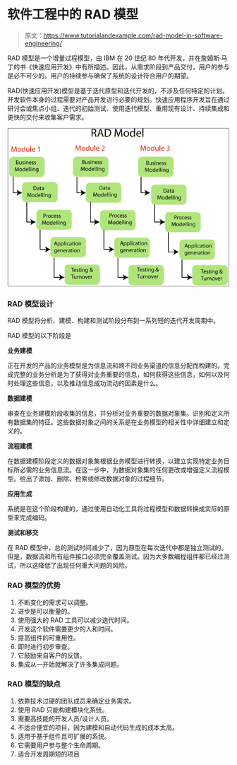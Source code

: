 # 软件工程中的 RAD 模型

> 原文：<https://www.tutorialandexample.com/rad-model-in-software-engineering/>

RAD 模型是一个增量过程模型，由 IBM 在 20 世纪 80 年代开发，并在詹姆斯·马丁的书《快速应用开发》中有所描述。因此，从需求阶段到产品交付，用户的参与是必不可少的。用户的持续参与确保了系统的设计符合用户的期望。

RAD(快速应用开发)模型是基于迭代原型和迭代开发的，不涉及任何特定的计划。开发软件本身的过程需要对产品开发进行必要的规划。快速应用程序开发旨在通过研讨会或焦点小组、迭代的初始测试、使用迭代模型、重用现有设计、持续集成和更快的交付来收集客户需求。

![RAD Model in Software Engineering](img/2d30988e57d10015d7565d17b06c5745.png)

### RAD 模型设计

RAD 模型将分析、建模、构建和测试阶段分布到一系列短的迭代开发周期中。

RAD 模型的以下阶段是

**业务建模**

正在开发的产品的业务模型是为信息流和跨不同业务渠道的信息分配而构建的。完成完整的业务分析是为了获得对业务重要的信息，如何获得这些信息，如何以及何时处理这些信息，以及推动信息成功流动的因素是什么。

**数据建模**

审查在业务建模阶段收集的信息，并分析对业务重要的数据对象集。识别和定义所有数据集的特征。这些数据对象之间的关系是在业务模型的相关性中详细建立和定义的。

**流程建模**

在数据建模阶段定义的数据对象集根据业务模型进行转换，以建立实现特定业务目标所必需的业务信息流。在这一步中，为数据对象集的任何更改或增强定义流程模型。给出了添加、删除、检索或修改数据对象的过程细节。

**应用生成**

系统是在这个阶段构建的，通过使用自动化工具将过程模型和数据转换成实际的原型来完成编码。

**测试和移交**

在 RAD 模型中，总的测试时间减少了，因为原型在每次迭代中都是独立测试的。但是，数据流和所有组件接口必须完全覆盖测试。因为大多数编程组件都已经过测试，所以这降低了出现任何重大问题的风险。

### RAD 模型的优势

1.  不断变化的需求可以调整。
2.  进步是可以衡量的。
3.  使用强大的 RAD 工具可以减少迭代时间。
4.  开发这个软件需要更少的人和时间。
5.  提高组件的可重用性。
6.  即时进行初步审查。
7.  它鼓励来自客户的反馈。
8.  集成从一开始就解决了许多集成问题。

### RAD 模型的缺点

1.  依靠技术过硬的团队成员来确定业务需求。
2.  使用 RAD 只能构建模块化系统。
3.  需要高技能的开发人员/设计人员。
4.  不适合便宜的项目，因为建模和自动代码生成的成本太高。
5.  适用于基于组件且可扩展的系统。
6.  它需要用户参与整个生命周期。
7.  适合开发周期短的项目